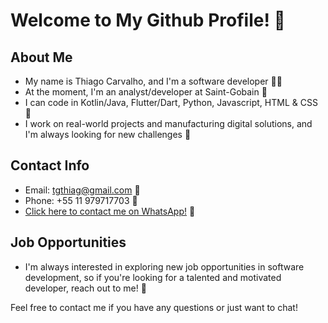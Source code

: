 # Welcome to My Github Profile! 🌟

## About Me
- My name is Thiago Carvalho, and I'm a software developer 👨‍💻
- At the moment, I'm an analyst/developer at Saint-Gobain 🌱
- I can code in Kotlin/Java, Flutter/Dart, Python, Javascript, HTML & CSS 👀
- I work on real-world projects and manufacturing digital solutions, and I'm always looking for new challenges 🚀

## Contact Info
- Email: tgthiag@gmail.com 📧
- Phone: +55 11 979717703 📱
- [Click here to contact me on WhatsApp!](https://api.whatsapp.com/send/?phone=5511979717703&text=Ol%C3%A1%20Thiago!&type=phone_number&app_absent=0) 📲

## Job Opportunities
- I'm always interested in exploring new job opportunities in software development, so if you're looking for a talented and motivated developer, reach out to me! 💼


Feel free to contact me if you have any questions or just want to chat!

